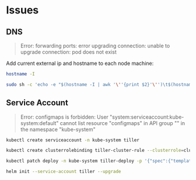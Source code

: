 # Issues

## DNS

> Error: forwarding ports: error upgrading connection: unable to upgrade connection: pod does not exist

Add current external ip and hostname to each node machine:

```sh
hostname -I
```

```sh
sudo sh -c 'echo -e "$(hostname -I | awk '\''{print $2}'\'')\t$(hostname -s)" >> /etc/hosts'
```

## Service Account

> Error: configmaps is forbidden: User "system:serviceaccount:kube-system:default" cannot list resource "configmaps" in API group "" in the namespace "kube-system"

```sh
kubectl create serviceaccount -n kube-system tiller
```

```sh
kubectl create clusterrolebinding tiller-cluster-rule --clusterrole=cluster-admin --serviceaccount=kube-system:tiller
```

```sh
kubectl patch deploy -n kube-system tiller-deploy -p '{"spec":{"template":{"spec":{"serviceAccount":"tiller"}}}}'
```

```sh
helm init --service-account tiller --upgrade
```
